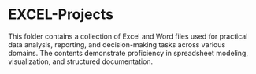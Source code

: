 # EXCEL-Projects
This folder contains a collection of Excel and Word files used for practical data analysis, reporting, and decision-making tasks across various domains. The contents demonstrate proficiency in spreadsheet modeling, visualization, and structured documentation.
